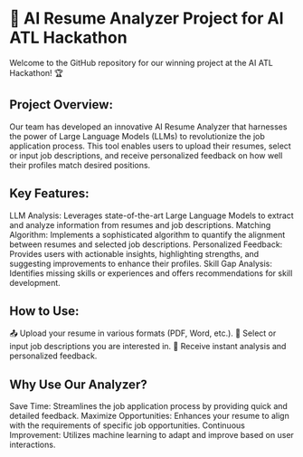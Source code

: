 # 🚀 AI Resume Analyzer Project for AI ATL Hackathon

Welcome to the GitHub repository for our winning project at the AI ATL Hackathon! 🏆

## Project Overview:
Our team has developed an innovative AI Resume Analyzer that harnesses the power of Large Language Models (LLMs) to revolutionize the job application process. This tool enables users to upload their resumes, select or input job descriptions, and receive personalized feedback on how well their profiles match desired positions.

## Key Features:

LLM Analysis: Leverages state-of-the-art Large Language Models to extract and analyze information from resumes and job descriptions.
Matching Algorithm: Implements a sophisticated algorithm to quantify the alignment between resumes and selected job descriptions.
Personalized Feedback: Provides users with actionable insights, highlighting strengths, and suggesting improvements to enhance their profiles.
Skill Gap Analysis: Identifies missing skills or experiences and offers recommendations for skill development.

## How to Use:

📤 Upload your resume in various formats (PDF, Word, etc.).
🎯 Select or input job descriptions you are interested in.
🚀 Receive instant analysis and personalized feedback.

## Why Use Our Analyzer?

Save Time: Streamlines the job application process by providing quick and detailed feedback.
Maximize Opportunities: Enhances your resume to align with the requirements of specific job opportunities.
Continuous Improvement: Utilizes machine learning to adapt and improve based on user interactions.

